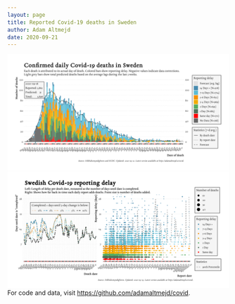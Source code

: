 ```yaml
---
layout: page
title: Reported Covid-19 deaths in Sweden
author: Adam Altmejd
date: 2020-09-21
---
```


![Graph of Swedish Covid-19 deaths with reporting delay.](deaths_lag_sweden_2020-09-21.png "Swedish Covid-19 deaths.")
![Graph of Swedish Covid-19 reporting delay in daily deaths.](lag_trend_sweden_2020-09-21.png "Trend in Swedish Covid-19 mortality reporting delay.")
For code and data, visit <https://github.com/adamaltmejd/covid>.
